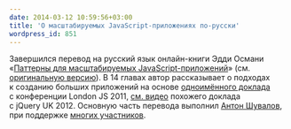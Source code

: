 ```yaml
---
date: 2014-03-12 10:59:56+03:00
title: 'О масштабируемых JavaScript-приложениях по-русски'
wordpress_id: 851
---
```


Завершился перевод на русский язык онлайн-книги Эдди Османи «[Паттерны для масштабируемых JavaScript-приложений][1]» (см. [оригинальную версию][2]). В 14 главах автор рассказывает о подходах к созданию больших приложений на основе [одноимённого доклада][3] с конференции London JS 2011, [см. видео][4] похожего доклада с jQuery UK 2012. Основную часть перевода выполнил [Антон Шувалов][5], при поддержке [многих участников][6].

[1]: http://largescalejs.ru
[2]: http://addyosmani.com/largescalejavascript/
[3]: https://speakerdeck.com/addyosmani/large-scale-javascript-development
[4]: https://vimeo.com/40866386
[5]: http://anton-shuvalov.info
[6]: https://github.com/shuvalov-anton/largescaleJS_ru/graphs/contributors

